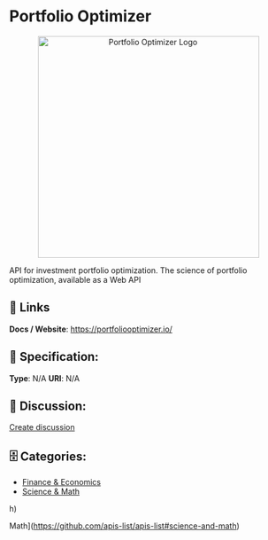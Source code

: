 # Portfolio Optimizer
<p align="center">
    <img width="400" src="https://raw.githubusercontent.com/apis-list/apis-list/main/apis/portfolio-optimizer/logo_256x256.png" alt="Portfolio Optimizer Logo"/>
</p>

API for investment portfolio optimization.  The science of portfolio optimization, available as a Web API

##  🔗 Links
**Docs / Website**: https://portfoliooptimizer.io/

## 🧬 Specification:
**Type**: N/A
**URI**: N/A

## 💬 Discussion:
[Create discussion](https://github.com/apis-list/apis-list/discussions/new)

## 🗄️ Categories:
- [Finance & Economics](https://github.com/apis-list/apis-list#finance--economics)
- [Science & Math](https://github.com/apis-list/apis-list#science--math)



h)







Math](https://github.com/apis-list/apis-list#science-and-math)



